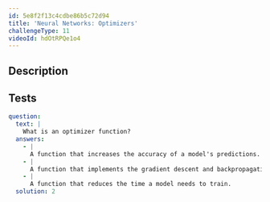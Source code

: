 ```yaml
---
id: 5e8f2f13c4cdbe86b5c72d94
title: 'Neural Networks: Optimizers'
challengeType: 11
videoId: hdOtRPQe1o4
---
```


## Description

<section id='description'>

</section>

## Tests

<section id='tests'>

```yml
question:
  text: |
    What is an optimizer function?
  answers:
    - |
      A function that increases the accuracy of a model's predictions.
    - |
      A function that implements the gradient descent and backpropagation algorithms for you.
    - |
      A function that reduces the time a model needs to train.
  solution: 2
```

</section>
